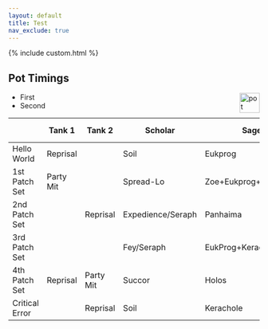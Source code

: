 ```yaml
---
layout: default
title: Test
nav_exclude: true
---
```


{% include custom.html %}

<div id="potwindowwrap">
<div id="potwindow" markdown=1>
<div id="potwindowheader">
<h2 id="potwindowtitle">Pot Timings</h2>
<img src="{{ site.baseurl }}/assets/images/icons/pot.png" alt="pot" style="height: 40px; float: right">
</div>

- First
- Second

</div>
</div>


|              |Tank 1   |Tank 2   |Scholar          |Sage                 |White Mage|Astro                |Melee 1|Melee 2|Phys Range|Caster|Extras   |
|--------------|---------|---------|-----------------|---------------------|----------|---------------------|-------|-------|----------|------|---------|
|Hello World   |Reprisal |         |Soil             |Eukprog              |          |CU                   |Feint  |       |          |Addle |         |
|1st Patch Set |Party Mit|         |Spread-Lo        |Zoe+Eukprog+Kerachole|          |Star 2x GCDs after HW|       |       |          |      |         |
|2nd Patch Set |         |Reprisal |Expedience/Seraph|Panhaima             |Temperance|Neutral Sect         |       |       |          |      |         |
|3rd Patch Set |         |         |Fey/Seraph       |EukProg+Kerachole    |Bell      |Macrocosmos          |       |Feint  |Party Mit |      |Dismantle|
|4th Patch Set |Reprisal |Party Mit|Succor           |Holos                |          |Star                 |       |       |          |      |Barrier  |
|Critical Error|         |Reprisal |Soil             |Kerachole            |          |CU                   |Feint  |       |          |Addle |         |

